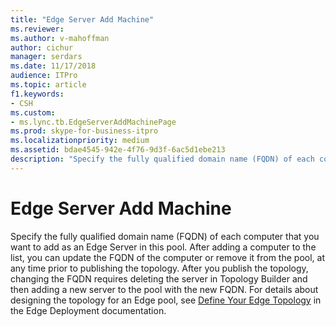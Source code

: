 ```yaml
---
title: "Edge Server Add Machine"
ms.reviewer: 
ms.author: v-mahoffman
author: cichur
manager: serdars
ms.date: 11/17/2018
audience: ITPro
ms.topic: article
f1.keywords:
- CSH
ms.custom:
- ms.lync.tb.EdgeServerAddMachinePage
ms.prod: skype-for-business-itpro
ms.localizationpriority: medium
ms.assetid: bdae4545-942e-4f76-9d3f-6ac5d1ebe213
description: "Specify the fully qualified domain name (FQDN) of each computer that you want to add as an Edge Server in this pool. After adding a computer to the list, you can update the FQDN of the computer or remove it from the pool, at any time prior to publishing the topology. After you publish the topology, changing the FQDN requires deleting the server in Topology Builder and then adding a new server to the pool with the new FQDN. For details about designing the topology for an Edge pool, see Define Your Edge Topology in the Edge Deployment documentation."
---
```


# Edge Server Add Machine

Specify the fully qualified domain name (FQDN) of each computer that you want to add as an Edge Server in this pool. After adding a computer to the list, you can update the FQDN of the computer or remove it from the pool, at any time prior to publishing the topology. After you publish the topology, changing the FQDN requires deleting the server in Topology Builder and then adding a new server to the pool with the new FQDN. For details about designing the topology for an Edge pool, see [Define Your Edge Topology](/previous-versions/office/lync-server-2013/lync-server-2013-define-your-edge-topology) in the Edge Deployment documentation.